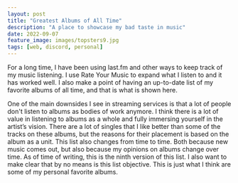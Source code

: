 ```yaml
---
layout: post
title: "Greatest Albums of All Time"
description: "A place to showcase my bad taste in music"
date: 2022-09-07
feature_image: images/topsters9.jpg
tags: [web, discord, personal]
---
```


For a long time, I have been using last.fm and other ways to keep track of my music listening. I use Rate Your Music to expand what I listen to and it has worked well. I also make a point of having an up-to-date list of my favorite albums of all time, and that is what is shown here. 

<!--more-->

One of the main downsides I see in streaming services is that a lot of people don't listen to albums as bodies of work anymore. I think there is a lot of value in listening to albums as a whole and fully immersing yourself in the artist’s vision. There are a lot of singles that I like better than some of the tracks on these albums, but the reasons for their placement is based on the album as a unit. This list also changes from time to time. Both because new music comes out, but also because my opinions on albums change over time. As of time of writing, this is the ninth version of this list. I also want to make clear that by no means is this list objective. This is just what I think are some of my personal favorite albums. 